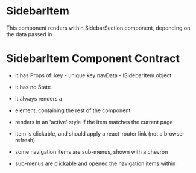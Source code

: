 # SidebarItem

This component renders within SidebarSection component, depending on the data passed in

# SidebarItem Component Contract

* it has Props of:
	key - unique key
	navData - ISidebarItem object
* it has no State
* it always renders a <li> element, containing the rest of the component
* renders in an 'active' style if the item matches the current page
* item is clickable, and should apply a react-router link (not a browser refresh)


* some navigation items are sub-menus, shown with a chevron
* sub-menus are clickable and opened the navigation items within